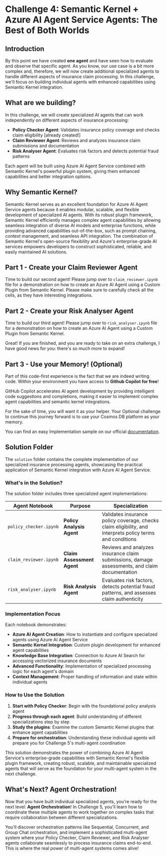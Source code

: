 # Challenge 4: Semantic Kernel + Azure AI Agent Service Agents: The Best of Both Worlds

## Introduction
By this point we have created **one agent** and have seen how to evaluate and observe that specific agent. As you know, our use case is a bit more complex and, therefore, we will now create additional specialized agents to handle different aspects of insurance claim processing. In this challenge, we'll focus on building individual agents with enhanced capabilities using Semantic Kernel integration.

## What are we building?
In this challenge, we will create specialized AI agents that can work independently on different aspects of insurance processing:

- **Policy Checker Agent**: Validates insurance policy coverage and checks claim eligibility [already created!]
- **Claim Reviewer Agent**: Reviews and analyzes insurance claim submissions and documentation  
- **Risk Analyser Agent**: Evaluates risk factors and detects potential fraud patterns

Each agent will be built using Azure AI Agent Service combined with Semantic Kernel's powerful plugin system, giving them enhanced capabilities and better integration options.

## Why Semantic Kernel?
Semantic Kernel serves as an excellent foundation for Azure AI Agent Service agents because it enables modular, scalable, and flexible development of specialized AI agents. With its robust plugin framework, Semantic Kernel efficiently manages complex agent capabilities by allowing seamless integration of diverse AI models and enterprise functions, while providing advanced capabilities out-of-the-box, such as prompt chaining, context management, and seamless API integration. The combination of Semantic Kernel's open-source flexibility and Azure's enterprise-grade AI services empowers developers to construct sophisticated, reliable, and easily maintained AI solutions.

## Part 1 - Create your Claim Reviewer Agent

Time to build our second agent! Please jump over to `claim_reviewer.ipynb` file for a demonstration on how to create an Azure AI Agent using a Custom Plugin from Semantic Kernel. Please make sure to carefully check all the cells, as they have interesting integrations.

## Part 2 - Create your Risk Analyser Agent

Time to build our third agent! Please jump over to `risk_analyser.ipynb` file for a demonstration on how to create an Azure AI Agent using a Custom Plugin from Semantic Kernel.

Great! If you are finished, and you are ready to take on an extra challenge, I have good news for you: there's so much more to expand! 

## Part 3 - Use your Memory! (Optional)
Part of this code-first experience is the fact that we are indeed writing code. Within your environment you have access to **Github Copilot for free**! 

GitHub Copilot accelerates AI agent development by providing intelligent code suggestions and completions, making it easier to implement complex agent capabilities and semantic kernel integrations.

For the sake of time, you will want it as your helper. Your Optional challenge to continue this journey forward is to use your Cosmos DB platform as your memory. 

You can find an easy Implementation sample on our official [documentation](https://learn.microsoft.com/en-us/azure/cosmos-db/ai-agents#implementation-sample).


## Solution Folder

The `solution` folder contains the complete implementation of our specialized insurance processing agents, showcasing the practical application of Semantic Kernel integration with Azure AI Agent Service.

### What's in the Solution?

The solution folder includes three specialized agent implementations:

| Agent Notebook | Purpose | Specialization |
|----------------|---------|----------------|
| `policy_checker.ipynb` | **Policy Analysis Agent** | Validates insurance policy coverage, checks claim eligibility, and interprets policy terms and conditions |
| `claim_reviewer.ipynb` | **Claim Assessment Agent** | Reviews and analyzes insurance claim submissions, damage assessments, and claim documentation |
| `risk_analyser.ipynb` | **Risk Analysis Agent** | Evaluates risk factors, detects potential fraud patterns, and assesses claim authenticity |

### Implementation Focus

Each notebook demonstrates:

- **Azure AI Agent Creation**: How to instantiate and configure specialized agents using Azure AI Agent Service
- **Semantic Kernel Integration**: Custom plugin development for enhanced agent capabilities
- **Knowledge Base Integration**: Connection to Azure AI Search for accessing vectorized insurance documents
- **Advanced Functionality**: Implementation of specialized processing logic for each agent's domain
- **Context Management**: Proper handling of information and state within individual agents

### How to Use the Solution

1. **Start with Policy Checker**: Begin with the foundational policy analysis agent
2. **Progress through each agent**: Build understanding of different specializations step by step
3. **Study the plugins**: Examine the custom Semantic Kernel plugins that enhance agent capabilities
4. **Prepare for orchestration**: Understanding these individual agents will prepare you for Challenge 5's multi-agent coordination

This solution demonstrates the power of combining Azure AI Agent Service's enterprise-grade capabilities with Semantic Kernel's flexible plugin framework, creating robust, scalable, and maintainable specialized agents that will serve as the foundation for your multi-agent system in the next challenge.


## What's Next? Agent Orchestration!

Now that you have built individual specialized agents, you're ready for the next level: **Agent Orchestration**! In Challenge 5, you'll learn how to coordinate these multiple agents to work together on complex tasks that require collaboration between different specializations. 

You'll discover orchestration patterns like Sequential, Concurrent, and Group Chat orchestration, and implement a sophisticated multi-agent system where your Policy Checker, Claim Reviewer, and Risk Analyser agents collaborate seamlessly to process insurance claims end-to-end. This is where the real power of multi-agent systems comes alive!
